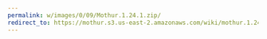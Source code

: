 ```yaml
---
permalink: w/images/0/09/Mothur.1.24.1.zip/
redirect_to: https://mothur.s3.us-east-2.amazonaws.com/wiki/mothur.1.24.1.zip
---
```



